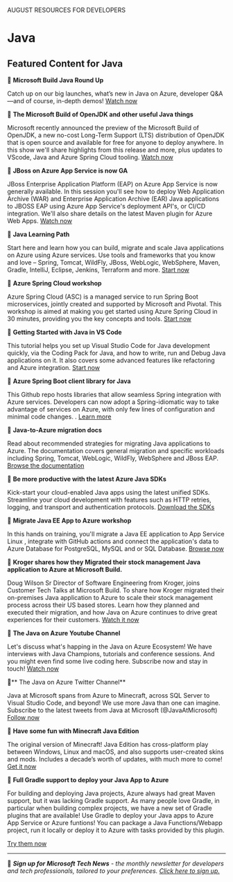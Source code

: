 AUGUST RESOURCES FOR DEVELOPERS

# Java

## Featured Content for Java

:cinema: **Microsoft Build Java Round Up**

Catch up on our big launches, what’s new in Java on Azure, developer Q&A—and of course, in-depth demos! [Watch now](https://www.youtube.com/watch?v=wF7U699gHok)  

:cinema: **The Microsoft Build of OpenJDK and other useful Java things**

Microsoft recently announced the preview of the Microsoft Build of OpenJDK, a new no-cost Long-Term Support (LTS) distribution of OpenJDK that is open source and available for free for anyone to deploy anywhere. In this show we'll share highlights from this release and more, plus updates to VScode, Java and Azure Spring Cloud tooling. [Watch now]( https://channel9.msdn.com/Shows/The-Launch-Space/The-Microsoft-Build-of-OpenJDK-and-other-useful-Java-things)

:cinema: **JBoss on Azure App Service is now GA**

JBoss Enterprise Application Platform (EAP) on Azure App Service is now generally available. In this session you'll see how to deploy Web Application Archive (WAR) and Enterprise Application Archive (EAR) Java applications to JBOSS EAP using Azure App Service's deployment API's, or CI/CD integration. We'll also share details on the latest Maven plugin for Azure Web Apps. [Watch now]( https://channel9.msdn.com/Shows/The-Launch-Space/JBoss-on-Azure-App-Service-is-now-GA)

:scroll: **Java Learning Path**

Start here and learn how you can build, migrate and scale Java applications on Azure using Azure services. Use tools and frameworks that you know and love – Spring, Tomcat, WildFly, JBoss, WebLogic, WebSphere, Maven, Gradle, IntelliJ, Eclipse, Jenkins, Terraform and more. [Start now](https://docs.microsoft.com/learn/paths/java-on-azure/?WT.mc_id=java-00000-ropreddy)

:scroll: **Azure Spring Cloud workshop**

Azure Spring Cloud (ASC) is a managed service to run Spring Boot microservices, jointly created and supported by Microsoft and Pivotal. This workshop  is aimed at making you get started using Azure Spring Cloud in 30 minutes, providing you the key concepts and tools. [Start now](https://docs.microsoft.com/learn/modules/azure-spring-cloud-workshop/)

:scroll: **Getting Started with Java in VS Code**

This tutorial helps you set up Visual Studio Code for Java development quickly, via the Coding Pack for Java, and how to write, run and Debug Java applications on it. It also covers some advanced features like refactoring and Azure integration. [Start now](https://code.visualstudio.com/docs/java/java-tutorial)

:scroll: **Azure Spring Boot client library for Java**

This Github repo hosts libraries that allow seamless Spring integration with Azure services. Developers can now adopt a Spring-idiomatic way to take advantage of services on Azure, with only few lines of configuration and minimal code changes.
. [Learn more](https://github.com/Azure/azure-sdk-for-java/tree/main/sdk/spring)

:scroll: **Java-to-Azure migration docs**

Read about recommended strategies for migrating Java applications to Azure. The documentation covers general migration and specific workloads including Spring, Tomcat, WebLogic, WildFly, WebSphere and JBoss EAP. [Browse the documentation](https://docs.microsoft.com/azure/developer/java/migration/)

:scroll: **Be more productive with the latest Azure Java SDKs**

Kick-start your cloud-enabled Java apps using the latest unified SDKs. Streamline your cloud development with features such as HTTP retries, logging, and transport and authentication protocols. [Download the SDKs](https://azure.github.io/azure-sdk/releases/latest/index.html#java)

:scroll: **Migrate Java EE App to Azure workshop**

In this hands on training, you'll migrate a Java EE application to App Service Linux , integrate with GitHub actions and connect the application's data to Azure Database for PostgreSQL, MySQL and or SQL Database. [Browse now](https://github.com/Azure-Samples/migrate-javaee-app-to-azure-training)

:cinema: **Kroger shares how they Migrated their stock management Java application to Azure at Microsoft Build.**

Doug Wilson Sr Director of Software Engineering from Kroger, joins Customer Tech Talks at Microsoft Build. To share how Kroger migrated their on-premises Java application to Azure to scale their stock management process across their US based stores. Learn how they planned and executed their migration, and how Java on Azure continues to drive great experiences for their customers. [Watch it now](https://techcommunity.microsoft.com/t5/video-hub/kroger-shares-how-they-migrated-their-stock-management-java/m-p/2436903)

:cinema: **The Java on Azure Youtube Channel**

Let's discuss what's happing in the Java on Azure Ecosystem! We have interviews with Java Champions, tutorials and conference sessions. And you might even find some live coding here. Subscribe now and stay in touch! [Watch now](https://www.youtube.com/c/JavaonAzure/playlists)

:scroll:** The Java on Azure Twitter Channel**

Java at Microsoft spans from Azure to Minecraft, across SQL Server to Visual Studio Code, and beyond! We use more Java than one can imagine. Subscribe to the latest tweets from Java at Microsoft (@JavaAtMicrosoft) [Follow now](https://twitter.com/JavaAtMicrosoft)

:scroll: **Have some fun with Minecraft Java Edition**

The original version of Minecraft! Java Edition has cross-platform play between Windows, Linux and macOS, and also supports user-created skins and mods. Includes a decade’s worth of updates, with much more to come! [Get it now](https://www.minecraft.net/store/minecraft-java-edition)

:scroll: **Full Gradle support to deploy your Java App to Azure**

For building and deploying Java projects, Azure always had great Maven support, but it was lacking Gradle support. As many people love Gradle, in particular when building complex projects, we have a new set of Gradle plugins that are available! Use Gradle to deploy your Java apps to Azure App Service or Azure funtions! You can package a Java Functions/Webapp project, run it locally or deploy it to Azure with tasks provided by this plugin.

 [Try them now](https://github.com/microsoft/azure-gradle-plugins)

---

:bookmark: ***Sign up for Microsoft Tech News** - the monthly newsletter for developers and tech professionals, tailored to your preferences. [Click here to sign up.](https://developer.microsoft.com/en-us/Newsletter/?ocid=AID3034986)*
